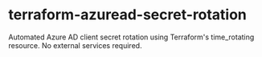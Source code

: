 # terraform-azuread-secret-rotation
Automated Azure AD client secret rotation using Terraform's time_rotating resource. No external services required.
